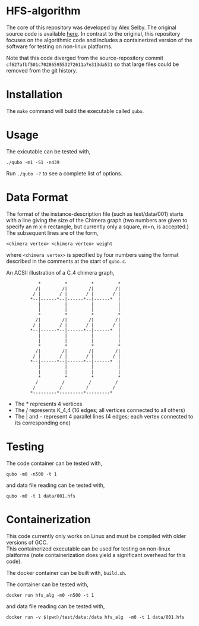 HFS-algorithm
============

The core of this repository was developed by Alex Selby.  The original source code is available [here](https://github.com/alex1770/QUBO-Chimera).  In contrast to the original, this repository focuses on the algorithmic code and includes a containerized version of the software for testing on non-linux platforms.

Note that this code diverged from the source-repository commit `cf627afbf501c7028659553272611a7e313da531` so that large files could be removed from the git history.


# Installation

The `make` command will build the executable called `qubo`.


# Usage

The exicutable can be tested with,
```
./qubo -m1 -S1 -n439
```
Run `./qubo -?` to see a complete list of options.


# Data Format

The format of the instance-description file (such as test/data/001) 
starts with a line giving the size of the Chimera graph (two numbers are given to specify an m x n
rectangle, but currently only a square, m=n, is accepted.)
The subsequent lines are of the form,
```
<chimera vertex> <chimera vertex> weight
```
where `<chimera vertex>` is specified by four numbers using the format described in the
comments at the start of `qubo.c`.


An ACSII illustration of a C_4 chimera graph,
```
            *         *         *         *
           /|        /|        /|        /|
          / |       / |       / |       / |
         *--|------*--|------*--|------*  |
            |         |         |         |
            |         |         |         |
            *         *         *         *
           /|        /|        /|        /|
          / |       / |       / |       / |
         *--|------*--|------*--|------*  |
            |         |         |         |
            |         |         |         |
            *         *         *         *
           /|        /|        /|        /|
          / |       / |       / |       / |
         *--|------*--|------*--|------*  |
            |         |         |         |
            |         |         |         |
            *         *         *         *
           /         /         /         / 
          /         /         /         /  
         *---------*---------*---------*
```
* The * represents 4 vertices
* The / represents K_4,4 (16 edges; all vertices connected to all others)
* The | and - represent 4 parallel lines (4 edges; each vertex connected to its corresponding one)


# Testing

The code container can be tested with,
```
qubo -m0 -n500 -t 1
```
and data file reading can be tested with,
```
qubo -m0 -t 1 data/001.hfs
```


# Containerization

This code currently only works on Linux and must be compiled with older versions of GCC.  
This containerized executable can be used for testing on non-linux platforms (note containerization does yield a significant overhead for this code).

The docker container can be built with, `build.sh`.  

The container can be tested with,
```
docker run hfs_alg -m0 -n500 -t 1
```
and data file reading can be tested with,
```
docker run -v $(pwd)/test/data:/data hfs_alg  -m0 -t 1 data/001.hfs
```


